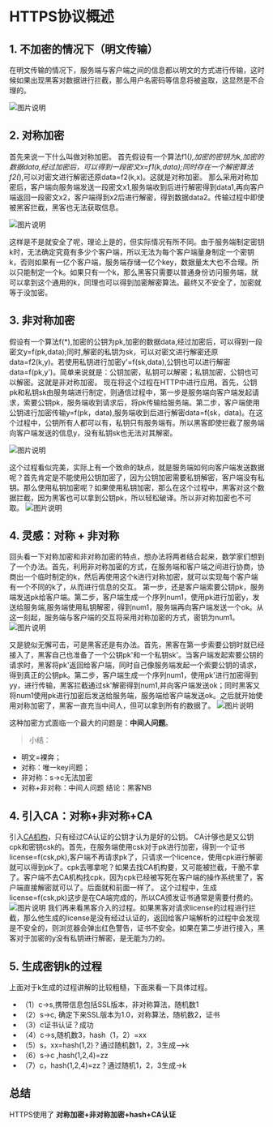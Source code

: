 # HTTPS协议概述
## 1. 不加密的情况下（明文传输）
在明文传输的情况下，服务端与客户端之间的信息都以明文的方式进行传输，这时候如果出现黑客对数据进行拦截，那么用户名密码等信息将被盗取，这显然是不合理的。  

![图片说明](https://uploadfiles.nowcoder.com/images/20191107/303744_1573130877113_32C75206283F1BACB102A5E486E3CC85 "图片标题")   

## 2. 对称加密
首先来说一下什么叫做对称加密。
首先假设有一个算法f1(*),加密的密钥为k,加密的数据data,经过加密后，可以得到一段密文x=f1(k,data);同时存在一个解密算法f2(*),可以对密文进行解密还原data=f2(k,x)。这就是对称加密。
那么采用对称加密后，客户端向服务端发送一段密文x1,服务端收到后进行解密得到data1,再向客户端返回一段密文x2，客户端得到x2后进行解密，得到数据data2。传输过程中即使被黑客拦截，黑客也无法获取信息。  

![图片说明](https://uploadfiles.nowcoder.com/images/20191107/303744_1573131645237_1CA763D1DBDAC979496391B11154F0DF "图片标题")    

这样是不是就安全了呢，理论上是的，但实际情况有所不同。由于服务端制定密钥k时，无法确定究竟有多少个客户端，所以无法为每个客户端量身制定一个密钥k，否则如果有一亿个客户端，服务端存储一亿个key，数据量太大也不合理。所以只能制定一个k。如果只有一个k，那么黑客只需要以普通身份访问服务端，就可以拿到这个通用的k，同理也可以得到加密解密算法。最终又不安全了，加密就等于没加密。

## 3. 非对称加密
假设有一个算法f(*),加密的公钥为pk,加密的数据data,经过加密后，可以得到一段密文y=f(pk,data);同时,解密的私钥为sk，可以对密文进行解密还原data=f2(k,y)。若使用私钥进行加密y'=f(sk,data),公钥也可以进行解密data=f(pk,y')。简单来说就是：公钥加密，私钥可以解密；私钥加密，公钥也可以解密。这就是非对称加密。
现在将这个过程在HTTP中进行应用。首先，公钥pk和私钥sk由服务端进行制定，则通信过程中，第一步是服务端向客户端发起请求，索要公钥pk，服务端收到请求后，将pk传输给服务端。第二步，客户端使用公钥进行加密传输y=f(pk，data),服务端收到后进行解密data=f(sk，data)。在这个过程中，公钥所有人都可以有，私钥只有服务端有。所以黑客即使拦截了服务端向客户端发送的信息y，没有私钥sk也无法对其解密。  

![图片说明](https://uploadfiles.nowcoder.com/images/20191107/303744_1573133074036_65F5074A24620EF32562AB1331F616A4 "图片标题") 

这个过程看似完美，实际上有一个致命的缺点，就是服务端如何向客户端发送数据呢？首先肯定是不能使用公钥加密了，因为公钥加密需要私钥解密，客户端没有私钥。那么使用私钥加密呢？如果使用私钥加密，那么在这个过程中，黑客对这个数据拦截，因为黑客也可以拿到公钥pk，所以轻松破译。所以非对称加密也不可取。
![图片说明](https://uploadfiles.nowcoder.com/images/20191107/303744_1573133355568_A65E35AF65F335753FB8BF56BB38A852 "图片标题") 

## 4. 灵感：对称 + 非对称
回头看一下对称加密和非对称加密的特点，想办法将两者结合起来，数学家们想到了一个办法。首先，利用非对称加密的方式，在服务端和客户端之间进行协商，协商出一个临时制定的k，然后再使用这个k进行对称加密，就可以实现每个客户端有一个不同的k了，从而进行信息的交互。
第一步，还是客户端索要公钥pk，服务端发送pk给客户端。第二步，客户端生成一个序列num1，使用pk进行加密y，发送给服务端,服务端使用私钥解密，得到num1，服务端再向客户端发送一个ok。从这一刻起，服务端与客户端的交互将采用对称加密的方式，密钥为num1。![图片说明](https://uploadfiles.nowcoder.com/images/20191107/303744_1573134532087_3367B1D1490D6A6FCFC219F9F1DD05D6 "图片标题") 

又是貌似无懈可击，可是黑客还是有办法。首先，黑客在第一步索要公钥时就已经接入了，黑客自己也准备了一个公钥pk'和一个私钥sk'。当客户端发起索要公钥的请求时，黑客将pk'返回给客户端，同时自己像服务端发起一个索要公钥的请求，得到真正的公钥pk。第二步，客户端生成一个序列num1，使用pk'进行加密得到yy，进行传输，黑客拦截通过sk'解密得到num1,并向客户端发送ok；同时黑客又将num1使用pk进行加密后发送给服务端，服务端给客户端发送ok。之后就开始使用对称加密了，黑客一直充当中间人，但可以拿到所有的数据了。
![图片说明](https://uploadfiles.nowcoder.com/images/20191107/303744_1573135721796_28D1E19481FA2A3D9564FBEEB4119CA2 "图片标题") 

这种加密方式面临一个最大的问题是：**中间人问题**。

>小结：
- 明文=裸奔；
- 对称：唯一key问题；
- 非对称：s->c无法加密
- 对称+非对称：中间人问题
结论：黑客NB


## 4. 引入CA：对称+非对称+CA
引入[CA机构](https://baike.baidu.com/item/CA%E8%AE%A4%E8%AF%81/6471579?fr=aladdin)，只有经过CA认证的公钥才认为是好的公钥。
CA计够也是又公钥cpk和密钥csk的。首先，在服务端使用csk对于pk进行加密，得到一个证书
license=f(csk,pk),客户端不再请求pk了，只请求一个licence，使用cpk进行解密就可以得到pk了。cpk去哪拿呢？如果去找CA机构要，又可能被拦截，干脆不拿了。客户端不去CA机构找cpk，因为cpk已经被写死在客户端的操作系统里了，客户端直接解密就可以了。后面就和前面一样了。
这个过程中，生成license=f(csk,pk)这步是在CA端完成的，所以CA颁发证书通常是需要付费的。
![图片说明](https://uploadfiles.nowcoder.com/images/20191107/303744_1573136714096_665A01211A183BF84EB35FF595F0992C "图片标题") 
我们再来看黑客介入的过程。如果黑客对请求license的过程进行拦截，那么他生成的license是没有经过认证的，返回给客户端解析的过程中会发现是不安全的，则浏览器会弹出红色警告，证书不安全。如果在第二步进行接入，黑客对于加密的y没有私钥进行解密，是无能为力的。
## 5. 生成密钥k的过程
上面对于k生成的过程讲解的比较粗糙，下面来看一下具体过程。
- （1）c->s,携带信息包括SSL版本，非对称算法，随机数1
- （2）s->c, 确定下来SSL版本为1.0，对称算法，随机数2，证书
- （3）c证书认证？成功
- （4）c->s,随机数3，hash（1，2）=xx
- （5）s，xx=hash(1,2)？通过随机数1，2，3生成-->k
- （6）s->c ,hash(1,2,4)=zz
- （7）c，hash(1,2,4)=zz？通过随机1，2，3生成->k


## 总结
HTTPS使用了 **对称加密+非对称加密+hash+CA认证**



